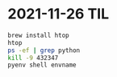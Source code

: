 # 2021-11-26 TIL

```bash
brew install htop
htop
ps -ef | grep python
kill -9 432347 
pyenv shell envname 
```
